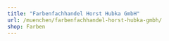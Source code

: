 ```yaml
---
title: "Farbenfachhandel Horst Hubka GmbH"
url: /muenchen/farbenfachhandel-horst-hubka-gmbh/
shop: Farben
---
```

